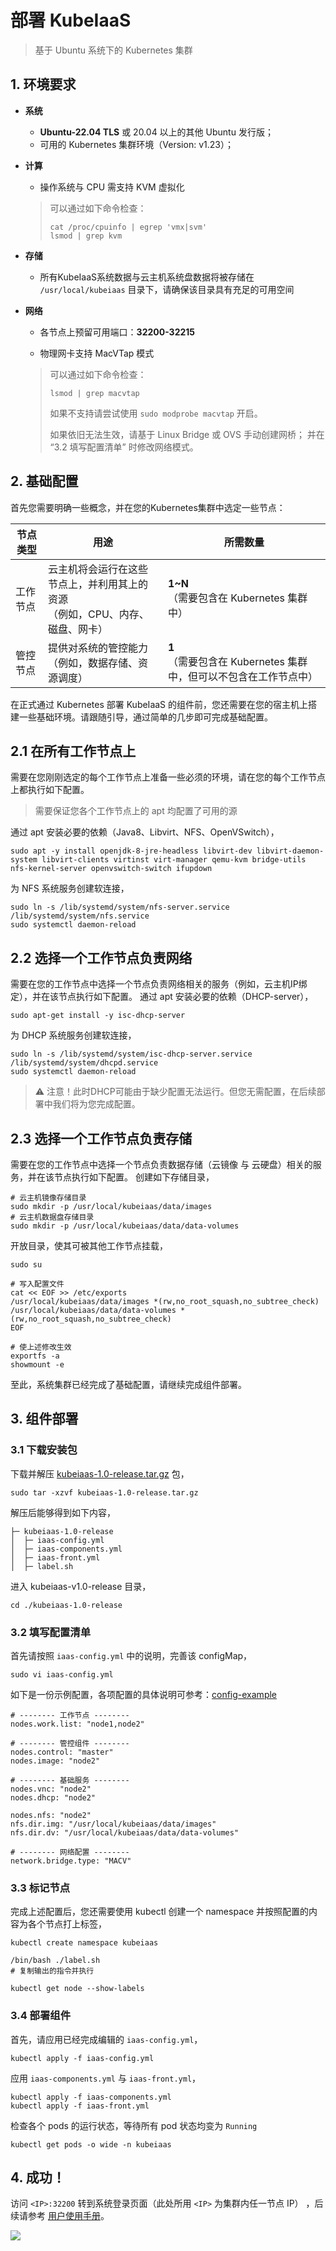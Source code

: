 # 部署 KubeIaaS
> 基于 Ubuntu 系统下的 Kubernetes 集群

## 1. 环境要求

- **系统**

  - **Ubuntu-22.04 TLS** 或 20.04 以上的其他 Ubuntu 发行版；
  - 可用的 Kubernetes 集群环境（Version: v1.23）；

- **计算**

  - 操作系统与 CPU 需支持 KVM 虚拟化
  
  > 可以通过如下命令检查：
  >  ```
  >  cat /proc/cpuinfo | egrep 'vmx|svm'
  >  lsmod | grep kvm
  >  ```

- **存储**

  - 所有KubeIaaS系统数据与云主机系统盘数据将被存储在 `/usr/local/kubeiaas` 目录下，请确保该目录具有充足的可用空间

- **网络**

  - 各节点上预留可用端口：**32200-32215**

  - 物理网卡支持 MacVTap 模式
  
  > 可以通过如下命令检查：
  > ```
  > lsmod | grep macvtap
  > ```
  > 如果不支持请尝试使用 `sudo modprobe macvtap` 开启。
  > 
  > 如果依旧无法生效，请基于 Linux Bridge 或 OVS 手动创建网桥；
  > 并在 “3.2 填写配置清单” 时修改网络模式。

## 2. 基础配置

首先您需要明确一些概念，并在您的Kubernetes集群中选定一些节点：

| 节点类型 | 用途                                            | 所需数量                                           |
|------|-----------------------------------------------|------------------------------------------------|
| 工作节点 | 云主机将会运行在这些节点上，并利用其上的资源<br />（例如，CPU、内存、磁盘、网卡） | **1~N**<br />（需要包含在 Kubernetes 集群中）            |
| 管控节点 | 提供对系统的管控能力<br />（例如，数据存储、资源调度）                | **1**<br />（需要包含在 Kubernetes 集群中，但可以不包含在工作节点中） |

在正式通过 Kubernetes 部署 KubeIaaS 的组件前，您还需要在您的宿主机上搭建一些基础环境。请跟随引导，通过简单的几步即可完成基础配置。

## 2.1 在所有工作节点上

需要在您刚刚选定的每个工作节点上准备一些必须的环境，请在您的每个工作节点上都执行如下配置。

> 需要保证您各个工作节点上的 apt 均配置了可用的源

通过 apt 安装必要的依赖（Java8、Libvirt、NFS、OpenVSwitch），

```
sudo apt -y install openjdk-8-jre-headless libvirt-dev libvirt-daemon-system libvirt-clients virtinst virt-manager qemu-kvm bridge-utils nfs-kernel-server openvswitch-switch ifupdown
```

为 NFS 系统服务创建软连接，

```
sudo ln -s /lib/systemd/system/nfs-server.service /lib/systemd/system/nfs.service
sudo systemctl daemon-reload
```

## 2.2 选择一个工作节点负责网络

需要在您的工作节点中选择一个节点负责网络相关的服务（例如，云主机IP绑定），并在该节点执行如下配置。
通过 apt 安装必要的依赖（DHCP-server），

```
sudo apt-get install -y isc-dhcp-server
```

为 DHCP 系统服务创建软连接，

```
sudo ln -s /lib/systemd/system/isc-dhcp-server.service /lib/systemd/system/dhcpd.service
sudo systemctl daemon-reload
```

> ⚠ 注意！此时DHCP可能由于缺少配置无法运行。但您无需配置，在后续部署中我们将为您完成配置。

## 2.3 选择一个工作节点负责存储

需要在您的工作节点中选择一个节点负责数据存储（云镜像 与 云硬盘）相关的服务，并在该节点执行如下配置。
创建如下存储目录，

```
# 云主机镜像存储目录
sudo mkdir -p /usr/local/kubeiaas/data/images
# 云主机数据盘存储目录
sudo mkdir -p /usr/local/kubeiaas/data/data-volumes
```

开放目录，使其可被其他工作节点挂载，

```
sudo su

# 写入配置文件
cat << EOF >> /etc/exports
/usr/local/kubeiaas/data/images *(rw,no_root_squash,no_subtree_check)
/usr/local/kubeiaas/data/data-volumes *(rw,no_root_squash,no_subtree_check)
EOF

# 使上述修改生效
exportfs -a
showmount -e
```

至此，系统集群已经完成了基础配置，请继续完成组件部署。

## 3. 组件部署

### 3.1 下载安装包

下载并解压 [kubeiaas-1.0-release.tar.gz](https://gitee.com/free4inno-team/kubeiaas/releases/tag/v1.0) 包，

```
sudo tar -xzvf kubeiaas-1.0-release.tar.gz
```

解压后能够得到如下内容，

```
├─ kubeiaas-1.0-release
│  ├─ iaas-config.yml
│  ├─ iaas-components.yml
│  ├─ iaas-front.yml
│  ├─ label.sh
```

进入 kubeiaas-v1.0-release 目录，

```
cd ./kubeiaas-1.0-release
```

### 3.2 填写配置清单

首先请按照 `iaas-config.yml` 中的说明，完善该 configMap，

```
sudo vi iaas-config.yml
```

如下是一份示例配置，各项配置的具体说明可参考：[config-example](https://gitee.com/free4inno-team/kubeiaas/blob/master/docs/lib/config-example.yml)

```
# -------- 工作节点 --------
nodes.work.list: "node1,node2"

# -------- 管控组件 --------
nodes.control: "master"
nodes.image: "node2"

# -------- 基础服务 --------
nodes.vnc: "node2"
nodes.dhcp: "node2"

nodes.nfs: "node2"
nfs.dir.img: "/usr/local/kubeiaas/data/images"
nfs.dir.dv: "/usr/local/kubeiaas/data/data-volumes"

# -------- 网络配置 --------
network.bridge.type: "MACV"
```

### 3.3 标记节点

完成上述配置后，您还需要使用 kubectl 创建一个 namespace 并按照配置的内容为各个节点打上标签，

```
kubectl create namespace kubeiaas

/bin/bash ./label.sh
# 复制输出的指令并执行

kubectl get node --show-labels
```

### 3.4 部署组件

首先，请应用已经完成编辑的 `iaas-config.yml`，

```
kubectl apply -f iaas-config.yml
```

应用 `iaas-components.yml` 与 `iaas-front.yml`，

```
kubectl apply -f iaas-components.yml
kubectl apply -f iaas-front.yml
```
检查各个 pods 的运行状态，等待所有 pod 状态均变为 `Running`

```
kubectl get pods -o wide -n kubeiaas
```

## 4. 成功！

访问 `<IP>:32200` 转到系统登录页面（此处所用 `<IP>` 为集群内任一节点 IP）
，后续请参考 [用户使用手册](https://gitee.com/free4inno-team/kubeiaas/blob/master/docs/user-manual-cn.md)。 

![](../img/front-login.png)
